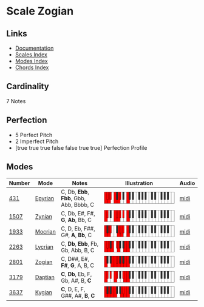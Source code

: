 # Scale Zogian

## Links

- [Documentation](index.md)
- [Scales Index](Scales.md)
- [Modes Index](Modes.md)
- [Chords Index](Chords.md)

## Cardinality

7 Notes

## Perfection

- 5 Perfect Pitch
- 2 Imperfect Pitch
- [true true true false false true true] Perfection Profile

## Modes

| Number | Mode | Notes | Illustration | Audio |
|--------|------|-------|--------------|-------|
| [431](https://ianring.com/musictheory/scales/431) | [Epyrian](ModeEpyrian.md) | C, Db, **Ebb**, **Fbb**, Gbb, Abb, Bbbb, C | ![CNaturalEpyrian](ModeCNaturalEpyrian.png) | [midi](https://github.com/edipermadi/music/blob/main/docs/ModeCNaturalEpyrian.mid?raw=true) | 
| [1507](https://ianring.com/musictheory/scales/1507) | [Zynian](ModeZynian.md) | C, Db, E#, F#, **G**, **Ab**, Bb, C | ![CNaturalZynian](ModeCNaturalZynian.png) | [midi](https://github.com/edipermadi/music/blob/main/docs/ModeCNaturalZynian.mid?raw=true) | 
| [1933](https://ianring.com/musictheory/scales/1933) | [Mocrian](ModeMocrian.md) | C, D, Eb, F##, G#, **A**, **Bb**, C | ![CNaturalMocrian](ModeCNaturalMocrian.png) | [midi](https://github.com/edipermadi/music/blob/main/docs/ModeCNaturalMocrian.mid?raw=true) | 
| [2263](https://ianring.com/musictheory/scales/2263) | [Lycrian](ModeLycrian.md) | C, **Db**, **Ebb**, Fb, Gb, Abb, B, C | ![CNaturalLycrian](ModeCNaturalLycrian.png) | [midi](https://github.com/edipermadi/music/blob/main/docs/ModeCNaturalLycrian.mid?raw=true) | 
| [2801](https://ianring.com/musictheory/scales/2801) | [Zogian](ModeZogian.md) | C, D##, E#, **F#**, **G**, A, B, C | ![CNaturalZogian](ModeCNaturalZogian.png) | [midi](https://github.com/edipermadi/music/blob/main/docs/ModeCNaturalZogian.mid?raw=true) | 
| [3179](https://ianring.com/musictheory/scales/3179) | [Daptian](ModeDaptian.md) | **C**, **Db**, Eb, F, Gb, A#, B, **C** | ![CNaturalDaptian](ModeCNaturalDaptian.png) | [midi](https://github.com/edipermadi/music/blob/main/docs/ModeCNaturalDaptian.mid?raw=true) | 
| [3637](https://ianring.com/musictheory/scales/3637) | [Kygian](ModeKygian.md) | **C**, D, E, F, G##, A#, **B**, **C** | ![CNaturalKygian](ModeCNaturalKygian.png) | [midi](https://github.com/edipermadi/music/blob/main/docs/ModeCNaturalKygian.mid?raw=true) | 
